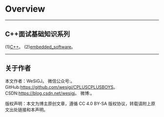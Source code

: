 # Overview

---

## C++面试基础知识系列

(1)[C++](./C++/README.md)。
(2)[embedded_software](./embedded_software/README.md)。

---

## 关于作者

本文作者：WeSiGJ。
微信公众号:。
GitHub:<https://github.com/wesigj/CPLUSCPLUSBOYS>。
CSDN:<https://blog.csdn.net/wesigj>。
微博:。

版权声明：本文为博主原创文章，遵循 CC 4.0 BY-SA 版权协议，转载请附上原文出处链接和本声明。
